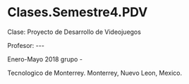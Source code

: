 # Clases.Semestre4.PDV
Clase: Proyecto de Desarrollo de Videojuegos

Profesor: ---

Enero-Mayo 2018 grupo -

Tecnologico de Monterrey. Monterrey, Nuevo Leon, Mexico.
